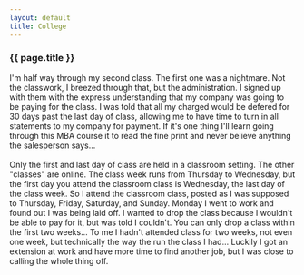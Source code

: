 ```yaml
---
layout: default
title: College
---
```


### {{ page.title }}
I'm half way through my second class.  The first one was a nightmare.  Not the classwork, I breezed through that, but the administration.  I signed up with them with the express understanding that my company was going to be paying for the class.  I was told that all my charged would be defered for 30 days past the last day of class, allowing me to have time to turn in all statements to my company for payment.  If it's one thing I'll learn going through this MBA course it to read the fine print and never believe anything the salesperson says...  <br /><br />Only the first and last day of class are held in a classroom setting.  The other "classes" are online.  The class week runs from Thursday to Wednesday, but the first day you attend the classroom class is Wednesday, the last day of the class week.  So I attend the classroom class, posted as I was supposed to Thursday, Friday, Saturday, and Sunday.  Monday I went to work and found out I was being laid off.  I wanted to drop the class because I wouldn't be able to pay for it, but was told I couldn't.  You can only drop a class within the first two weeks...  To me I hadn't attended class for two weeks, not even one week, but technically the way the run the class I had...  Luckily I got an extension at work and have more time to find another job, but I was close to calling the whole thing off.
